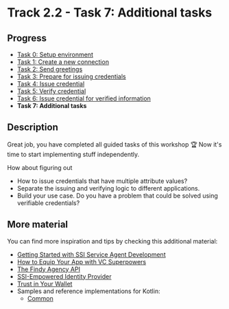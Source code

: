 # Track 2.2 - Task 7: Additional tasks

## Progress

* [Task 0: Setup environment](../README.md#task-0-setup-environment)
* [Task 1: Create a new connection](../task1/README.md#track-21---task-1-create-a-new-connection)
* [Task 2: Send greetings](../task2/README.md#track-21---task-2-send-greetings)
* [Task 3: Prepare for issuing credentials](../task3/README.md#track-21---task-3-prepare-for-issuing-credentials)
* [Task 4: Issue credential](../task4/README.md#track-21---task-4-issue-credential)
* [Task 5: Verify credential](../task5/README.md#track-21---task-5-verify-credential)
* [Task 6: Issue credential for verified information](../task6/README.md#track-21---task-6-issue-credential-for-verified-information)
* **Task 7: Additional tasks**

## Description

Great job, you have completed all guided tasks of this workshop 🏆
Now it's time to start implementing stuff independently.

How about figuring out

* How to issue credentials that have multiple attribute values?
* Separate the issuing and verifying logic to different applications.
* Build your use case. Do you have a problem that could be solved using verifiable credentials?

## More material

You can find more inspiration and tips by checking this additional material:

* [Getting Started with SSI Service Agent Development](https://findy-network.github.io/blog/2023/01/30/getting-started-with-ssi-service-agent-development/)
* [How to Equip Your App with VC Superpowers](https://findy-network.github.io/blog/2023/02/06/how-to-equip-your-app-with-vc-superpowers/)
* [The Findy Agency API](https://findy-network.github.io/blog/2022/08/29/the-findy-agency-api/)
* [SSI-Empowered Identity Provider](https://findy-network.github.io/blog/2022/04/07/ssi-empowered-identity-provider/)
* [Trust in Your Wallet](https://findy-network.github.io/blog/2022/04/27/trust-in-your-wallet/)
* Samples and reference implementations for Kotlin:
  * [Common](https://github.com/findy-network/findy-common-kt)
